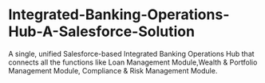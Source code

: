 # Integrated-Banking-Operations-Hub-A-Salesforce-Solution
A single, unified Salesforce-based Integrated Banking Operations Hub that  connects all the functions like Loan Management Module,Wealth &amp; Portfolio Management Module, Compliance &amp; Risk Management Module.
